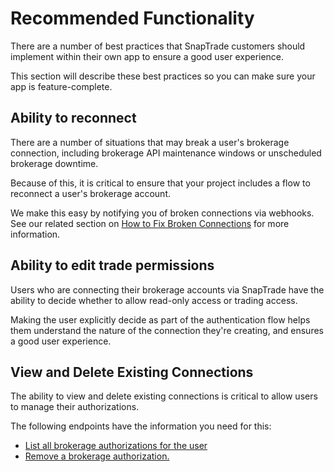 # Recommended Functionality

There are a number of best practices that SnapTrade customers should implement within their own app to ensure a good user experience.

This section will describe these best practices so you can make sure your app is feature-complete.

## Ability to reconnect

There are a number of situations that may break a user's brokerage connection, including brokerage API maintenance windows or unscheduled brokerage downtime.

Because of this, it is critical to ensure that your project includes a flow to reconnect a user's brokerage account.

We make this easy by notifying you of broken connections via webhooks. See our related section on [How to Fix Broken Connections](/reference/fix-broken-connections) for more information.

## Ability to edit trade permissions

Users who are connecting their brokerage accounts via SnapTrade have the ability to decide whether to allow read-only access or trading access.

Making the user explicitly decide as part of the authentication flow helps them understand the nature of the connection they're creating, and ensures a good user experience.

## View and Delete Existing Connections

The ability to view and delete existing connections is critical to allow users to manage their authorizations.

The following endpoints have the information you need for this:

- [List all brokerage authorizations for the user](ref:connections_listbrokerageauthorizations)
- [Remove a brokerage authorization.](ref:connections_removebrokerageauthorization)
